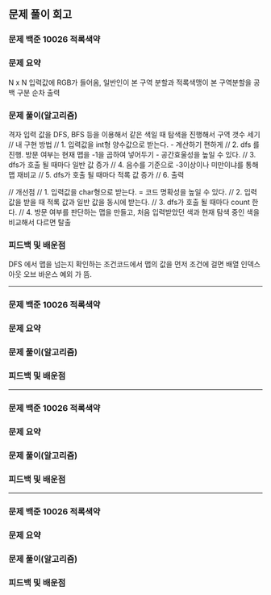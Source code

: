 ## 문제 풀이 회고

### 문제 백준 10026 적록색약

### 문제 요약
N x N 입력값에 RGB가 들어옴,
일반인이 본 구역 분할과 적록색맹이 본 구역분할을 공백 구분 순차 출력


### 문제 풀이(알고리즘)
격자 입력 값을 DFS, BFS 등을 이용해서 같은 색일 때 탐색을 진행해서 구역 갯수 세기
// 내 구현 방법
// 1. 입력값을 int형 양수값으로 받는다. - 계산하기 편하게
// 2. dfs 를 진행. 방문 여부는 현재 맵을 -1을 곱하여 넣어두기 - 공간효울성을 높일 수 있다.
// 3. dfs가 호출 될 때마다 일반 값 증가
// 4. 음수를 기준으로 -3이상이나 미만이냐를 통해 맵 재비교
// 5. dfs가 호출 될 때마다 적록 값 증가
// 6. 출력

// 개선점
// 1. 입력값을 char형으로 받는다. = 코드 명확성을 높일 수 있다.
// 2. 입력값을 받을 때 적록 값과 일반 값을 동시에 받는다.
// 3. dfs가 호출 될 때마다 count 한다.
// 4. 방문 여부를 판단하는 맵을 만들고, 처음 입력받았던 색과 현재 탐색 중인 색을 비교해서 다르면 탈출

### 피드백 및 배운점

DFS 에서 맵을 넘는지 확인하는 조건코드에서 맵의 값을 먼저 조건에 걸면 배열 인덱스 아웃 오브 바운스 예외 가 뜸.

---
### 문제 백준 10026 적록색약

### 문제 요약

### 문제 풀이(알고리즘)

### 피드백 및 배운점

---
### 문제 백준 10026 적록색약

### 문제 요약

### 문제 풀이(알고리즘)

### 피드백 및 배운점

---
### 문제 백준 10026 적록색약

### 문제 요약

### 문제 풀이(알고리즘)

### 피드백 및 배운점


